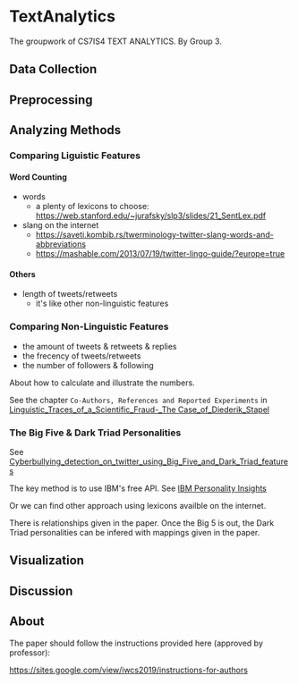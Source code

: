 # TextAnalytics

The groupwork of CS7IS4 TEXT ANALYTICS.
By Group 3.

## Data Collection

## Preprocessing

## Analyzing Methods

### Comparing Liguistic Features

#### Word Counting

- words
  - a plenty of lexicons to choose: https://web.stanford.edu/~jurafsky/slp3/slides/21_SentLex.pdf
- slang on the internet
  - https://saveti.kombib.rs/twerminology-twitter-slang-words-and-abbreviations
  - https://mashable.com/2013/07/19/twitter-lingo-guide/?europe=true

#### Others

- length of tweets/retweets
  - it's like other non-linguistic features

### Comparing Non-Linguistic Features

- the amount of tweets & retweets & replies
- the frecency of tweets/retweets
- the number of followers & following

About how to calculate and illustrate the numbers.

See the chapter `Co-Authors, References and Reported Experiments` in [Linguistic_Traces_of_a_Scientific_Fraud-_The Case_of_Diederik_Stapel](./references/Linguistic_Traces_of_a_Scientific_Fraud-_The%20Case_of_Diederik_Stapel.pdf)

### The Big Five & Dark Triad Personalities

See [Cyberbullying_detection_on_twitter_using_Big_Five_and_Dark_Triad_features](./references/Cyberbullying_detection_on_twitter_using_Big_Five_and_Dark_Triad_features.pdf)

The key method is to use IBM's free API.
See [IBM Personality Insights](https://cloud.ibm.com/apidocs/personality-insights)

Or we can find other approach using lexicons availble on the internet.

There is relationships given in the paper.
Once the Big 5 is out, the Dark Triad personalities can be infered with mappings given in the paper.

## Visualization

## Discussion

## About

The paper should follow the instructions provided here (approved by professor):

https://sites.google.com/view/iwcs2019/instructions-for-authors
